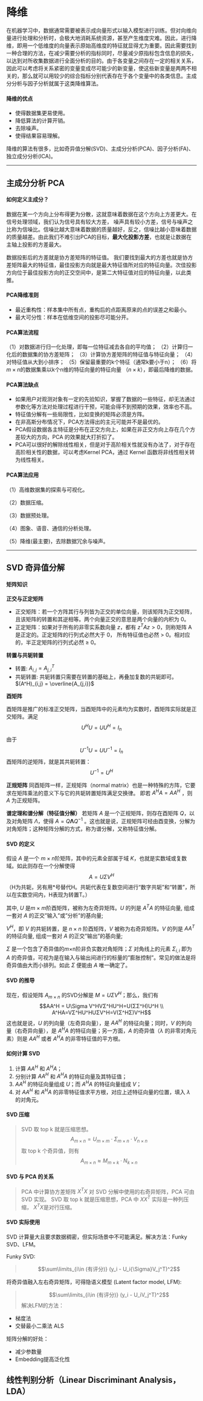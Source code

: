 # 降维
在机器学习中，数据通常需要被表示成向量形式以输入模型进行训练。但对向维向量进行处理和分析时，会极大地消耗系统资源，甚至产生维度灾难。因此，进行降维，即用一个低维度的向量表示原始高维度的特征就显得尤为重要。因此需要找到一种合理的方法，在减少需要分析的指标同时，尽量减少原指标包含信息的损失，以达到对所收集数据进行全面分析的目的。由于各变量之间存在一定的相关关系，因此可以考虑将关系紧密的变量变成尽可能少的新变量，使这些新变量是两两不相关的，那么就可以用较少的综合指标分别代表存在于各个变量中的各类信息。主成分分析与因子分析就属于这类降维算法。

#### 降维的优点
+ 使得数据集更易使用。
+ 降低算法的计算开销。
+ 去除噪声。
+ 使得结果容易理解。

降维的算法有很多，比如奇异值分解(SVD)、主成分分析(PCA)、因子分析(FA)、独立成分分析(ICA)。

***
## 主成分分析 PCA
#### 如何定义主成分？
数据在某一个方向上分布得更为分散，这就意味着数据在这个方向上方差更大。在信号处理领域，我们认为信号具有较大方差， 噪声具有较小方差，信号与噪声之比称为信噪比。信噪比越大意味着数据的质量越好，反之，信噪比越小意味着数据
的质量越差。由此我们不难引出PCA的目标，**最大化投影方差**，也就是让数据在主轴上投影的方差最大。

数据投影后的方差就是协方差矩阵的特征值。 我们要找到最大的方差也就是协方差矩阵最大的特征值，最佳投影方向就是最大特征值所对应的特征向量。次佳投影方向位于最佳投影方向的正交空间中，是第二大特征值对应的特征向量，以此类推。

#### PCA降维准则
+ 最近重构性：样本集中所有点，重构后的点距离原来的点的误差之和最小。
+ 最大可分性：样本在低维空间的投影尽可能分开。

#### PCA算法流程
（1）对数据进行归一化处理，即每一位特征减去各自的平均值；
（2）计算归一化后的数据集的协方差矩阵；
（3）计算协方差矩阵的特征值与特征向量；
（4）对特征值从大到小排序；
（5）保留最重要的k个特征（通常k要小于n）；
（6）将$m \times n$的数据集乘以k个n维的特征向量的特征向量 $（n\times k）$，即最后降维的数据。

#### PCA算法缺点
+ 如果用户对观测对象有一定的先验知识，掌握了数据的一些特征，却无法通过参数化等方法对处理过程进行干预，可能会得不到预期的效果，效率也不高。
+ 特征值分解有一些局限性，比如变换的矩阵必须是方阵。
+ 在非高斯分布情况下，PCA方法得出的主元可能并不是最优的。
+ PCA假设数据各主特征是分布在正交方向上，如果在非正交方向上存在几个方差较大的方向，PCA 的效果就大打折扣了。
+ PCA可以很好的解除线性相关，但是对于高阶相关性就没有办法了，对于存在高阶相关性的数据，可以考虑Kernel PCA，通过 Kernel 函数将非线性相关转为线性相关。

#### PCA算法应用
（1）高维数据集的探索与可视化。

（2）数据压缩。

（3）数据预处理。

（4）图象、语音、通信的分析处理。

（5）降维(最主要)，去除数据冗余与噪声。


***
## SVD 奇异值分解

#### 矩阵知识
**正交与正定矩阵**
+ 正交矩阵：若一个方阵其行与列皆为正交的单位向量，则该矩阵为正交矩阵，且该矩阵的转置和其逆相等。两个向量正交的意思是两个向量的内积为 0。
+ 正定矩阵：如果对于所有的非零实系数向量 $z$，都有 $z^TAz>0$，则称矩阵 A 是正定的。正定矩阵的行列式必然大于 0， 所有特征值也必然 > 0。相对应的，半正定矩阵的行列式必然 ≥ 0。

**转置与共轭转置**
+ 转置: $A_{i,j}=A^T_{j,i}$
+ 共轭转置: 共轭转置只需要在转置的基础上，再叠加复数的共轭即可。$(A^H)_{i,j} = \overline{A_{j,i}}$

**酉矩阵**

酉矩阵是推广的标准正交矩阵，当酉矩阵中的元素均为实数时，酉矩阵实际就是正交矩阵。满足
$$U^{H}U=UU^{H}=I_{n}$$
由于
$$U^{-1}U=UU^{-1}=I_{n}$$
酉矩阵的逆矩阵，就是其共轭转置：
$$U^{-1}=U^{H}$$

**正规矩阵**
同酉矩阵一样，正规矩阵（normal matrix）也是一种特殊的方阵，它要求在矩阵乘法的意义下与它的共轭转置矩阵满足交换律。 即若 $A^H A =  A A^H$ ，则 $A$ 为正规矩阵。

**谱定理和谱分解（特征值分解）**
若矩阵 $A$ 是一个正规矩阵，则存在酉矩阵 $Q$，以及对角矩阵 $\Lambda$，使得 $A=Q\mathbf{\Lambda}Q^{-1}$ 。这也就是说，正规矩阵可经由酉变换，分解为对角矩阵；这种矩阵分解的方式，称为谱分解，又称特征值分解。

#### SVD 的定义
假设 $A$ 是一个 $m×n$阶矩阵，其中的元素全部属于域 $K$，也就是实数域或复数域。如此则存在一个分解使得
$$A=U\Sigma V^{H}$$
（H为共轭，另有用*号替代H。共轭代表在复数空间进行“数字共轭”和“转置”，所以在实数空间内，H表现为转置T。）

其中,
$U$ 是$m×m$阶酉矩阵，被称为左奇异矩阵。$U$ 的列是 $A^TA$ 的特征向量, 组成一套对 $A$ 的正交”输入”或”分析”的基向量;

$V^{H}$，即 $V$ 的共轭转置，是 $n×n$ 阶酉矩阵，$V$ 被称为右奇异矩阵。$V$ 的列是 $AA^T$ 的特征向量, 组成一套对 $A$ 的正交”输出”的基向量;

$Σ$ 是一个包含了奇异值的$m×$n阶非负实数对角矩阵；$Σ$ 对角线上的元素 $Σ_{i,i}$ 即为 $A$ 的奇异值，可视为是在输入与输出间进行的标量的”膨胀控制”。常见的做法是将奇异值由大而小排列。如此 $Σ$ 便能由 $A$ 唯一确定了。

#### SVD 的推导
现在，假设矩阵 $A_{m \times n}$ 的SVD分解是 $M=UΣV^H$；那么，我们有
$$AA^H = U\Sigma V^HVΣ^HU^H=U(ΣΣ^H)U^H \\ A^HA=VΣ^HU^HUΣV^H=V(Σ^HΣ)V^H$$
这也就是说，$U$ 的列向量（左奇异向量），是 $AA^H$ 的特征向量；同时，$V$ 的列向量（右奇异向量），是 $A^HA$ 的特征向量；另一方面，$A$ 的奇异值（$\lambda$ 的非零对角元素）则是 $AA^H$ 或者 $A^HA$ 的非零特征值的平方根。

#### 如何计算 SVD
1. 计算 $AA^H$ 和 $A^HA$；
2. 分别计算 $AA^H$ 和 $A^HA$ 的特征向量及其特征值；
3. $AA^H$ 的特征向量组成 $U$；而 $A^HA$ 的特征向量组成 $V$；
4. 对 $AA^H$ 和 $A^HA$ 的非零特征值求平方根，对应上述特征向量的位置，填入 $\lambda$ 的对角元。

#### SVD 压缩
> SVD 取 top k 就是压缩思想。
> $$A_{m \times n} = U_{m \times m} \cdot {\Sigma}_{m \times n} \cdot V_{n \times n}$$
> 取 top k 个奇异值，则有
> $$A_{m \times n} \approx M_{m \times k} \cdot N_{k \times n}$$

#### SVD 与 PCA 的关系
> PCA 中计算协方差矩阵 $X^TX$ 对 SVD 分解中使用的右奇异矩阵，PCA 可由 SVD 实现。
> SVD 取 top k 就是压缩思想，PCA 中 $XX^T$ 实际是一种列压缩， $X^TX$是对行压缩。

#### SVD 实际使用
SVD 计算量大且要求数据稠密，但实际场景中不可能满足。解决方法：Funky SVD、LFM。

Funky SVD:
> $$\sum\limits_{i\in (有评分)} (y_i - U_i{\Sigma}V_j^T)^2$$

将奇异值融入左右奇异矩阵，可得隐语义模型 (Latent factor model, LFM):
> $$\sum\limits_{i\in (有评分)} (y_i - U_iV_j^T)^2$$
解决LFM的方法：
+ 梯度法
+ 交替最小二乘法 ALS

矩阵分解的好处：
+ 减少参数量
+ Embedding提高泛化性


## 线性判别分析（Linear Discriminant Analysis，LDA）
